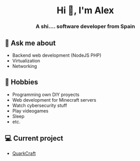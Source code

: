 <h1 align="center">Hi 👋, I'm Alex</h1>
<h3 align="center">A shi.... software developer from Spain</h3>

## 💬 Ask me about
- Backend web development (NodeJS PHP)
- Virtualization
- Networking

## 📅 Hobbies
- Programming own DIY proyects
- Web development for Minecraft servers
- Watch cybersecurity stuff
- Play videogames
- Sleep
- etc.

## 💻 Current project
- [QuarkCraft](https://quarkcraft.net)


<!-- <div id = "some_issues">
  <p>It is a little list of problems you can face while implementing this kind of stuff</p>
  <ul id = "problem_list">
    <li>
      Github tend to cache anonymized URL, so you should visit this link if you have problem with image cache.
      https://docs.github.com/es/github/authenticating-to-github/about-anonymized-image-urls
    </li>
    <li>
      When you wrap your HTML in SVG/foreignObject maybe nothing show up. You can solve this issue visiting this link.
      https://stackoverflow.com/questions/13848039/svg-foreignobject-contents-do-not-display-unless-plain-text
    </li>
  </ul>
</div> -->
